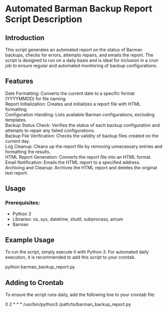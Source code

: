 # Automated Barman Backup Report Script Description
## Introduction
This script generates an automated report on the status of Barman backups, checks for errors, attempts repairs, and emails the report. The script is designed to run on a daily basis and is ideal for inclusion in a cron job to ensure regular and automated monitoring of backup configurations.

## Features
Date Formatting: Converts the current date to a specific format (YYYYMMDD) for file naming. \
Report Initialization: Creates and initializes a report file with HTML formatting. \
Configuration Handling: Lists available Barman configurations, excluding templates. \
Backup Status Check: Verifies the status of each backup configuration and attempts to repair any failed configurations. \
Backup File Verification: Checks the validity of backup files created on the current day. \
Log Cleanup: Cleans up the report file by removing unnecessary entries and formatting the results. \
HTML Report Generation: Converts the report file into an HTML format. \
Email Notification: Emails the HTML report to a specified address. \
Archiving and Cleanup: Archives the HTML report and deletes the original text report.

## Usage
### Prerequisites:
- Python 3
- Libraries: os, sys, datetime, shutil, subprocess, airium
- Barman

## Example Usage
To run the script, simply execute it with Python 3. For automated daily execution, it is recommended to add this script to your crontab.

python barman_backup_report.py

## Adding to Crontab
To ensure the script runs daily, add the following line to your crontab file:

0 2 * * * /usr/bin/python3 /path/to/barman_backup_report.py
